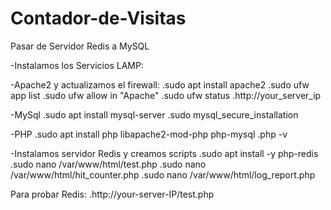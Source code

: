 # Contador-de-Visitas
Pasar de Servidor Redis a MySQL

-Instalamos los Servicios LAMP:

-Apache2 y actualizamos el firewall:
.sudo apt install apache2
.sudo ufw app list
.sudo ufw allow in "Apache"
.sudo ufw status
.http://your_server_ip


-MySql
.sudo apt install mysql-server
.sudo mysql_secure_installation

-PHP 
.sudo apt install php libapache2-mod-php php-mysql
.php -v


-Instalamos servidor Redis y creamos scripts
.sudo apt install -y php-redis
.sudo nano /var/www/html/test.php
.sudo nano /var/www/html/hit_counter.php
.sudo nano /var/www/html/log_report.php

Para probar Redis:
.http://your-server-IP/test.php



